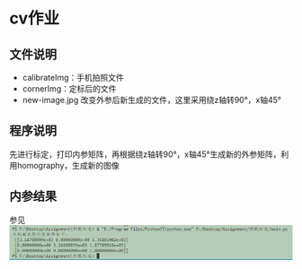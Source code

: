 # cv作业
## 文件说明
* calibrateImg：手机拍照文件
* cornerImg：定标后的文件
* new-image.jpg 改变外参后新生成的文件，这里采用绕z轴转90°，x轴45°
## 程序说明
先进行标定，打印内参矩阵，再根据绕z轴转90°，x轴45°生成新的外参矩阵，利用homography，生成新的图像  
## 内参结果
参见![打印结果.PNG](打印结果.PNG)